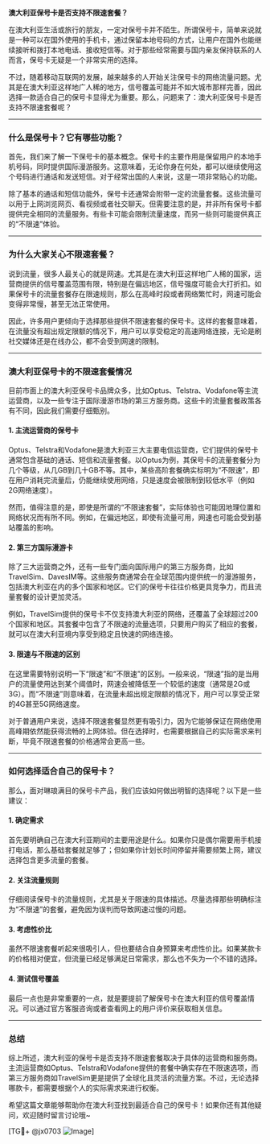 **澳大利亚保号卡是否支持不限速套餐？**

在澳大利亚生活或旅行的朋友，一定对保号卡并不陌生。所谓保号卡，简单来说就是一种可以在国外使用的手机卡，通过保留本地号码的方式，让用户在国外也能继续接听和拨打本地电话、接收短信等。对于那些经常需要与国内亲友保持联系的人而言，保号卡无疑是一个非常实用的选择。

不过，随着移动互联网的发展，越来越多的人开始关注保号卡的网络流量问题。尤其是在澳大利亚这样地广人稀的地方，信号覆盖可能并不如大城市那样完善，因此选择一款适合自己的保号卡显得尤为重要。那么，问题来了：澳大利亚保号卡是否支持不限速套餐呢？

---

### **什么是保号卡？它有哪些功能？**

首先，我们来了解一下保号卡的基本概念。保号卡的主要作用是保留用户的本地手机号码，同时提供国际漫游服务。这意味着，无论你身在何处，都可以继续使用这个号码进行通话和发送短信。对于经常出国的人来说，这是一项非常贴心的功能。

除了基本的通话和短信功能外，保号卡还通常会附带一定的流量套餐。这些流量可以用于上网浏览网页、看视频或者社交聊天。但需要注意的是，并非所有保号卡都提供完全相同的流量服务。有些卡可能会限制流量速度，而另一些则可能提供真正的“不限速”体验。

---

### **为什么大家关心不限速套餐？**

说到流量，很多人最关心的就是网速。尤其是在澳大利亚这样地广人稀的国家，运营商提供的信号覆盖范围有限，特别是在偏远地区，信号强度可能会大打折扣。如果保号卡的流量套餐存在限速规则，那么在高峰时段或者网络繁忙时，网速可能会变得非常慢，甚至无法正常使用。

因此，许多用户更倾向于选择那些提供不限速套餐的保号卡。这样的套餐意味着，在流量没有超出规定限额的情况下，用户可以享受稳定的高速网络连接，无论是刷社交媒体还是在线办公，都不会受到网速的限制。

---

### **澳大利亚保号卡的不限速套餐情况**

目前市面上的澳大利亚保号卡品牌众多，比如Optus、Telstra、Vodafone等主流运营商，以及一些专注于国际漫游市场的第三方服务商。这些卡的流量套餐政策各有不同，因此我们需要仔细甄别。

#### **1. 主流运营商的保号卡**
Optus、Telstra和Vodafone是澳大利亚三大主要电信运营商，它们提供的保号卡通常包含基础的通话、短信和流量套餐。以Optus为例，其保号卡的流量套餐分为几个等级，从几GB到几十GB不等。其中，某些高阶套餐确实标明为“不限速”，即在用户消耗完流量后，仍能继续使用网络，只是速度会被限制到较低水平（例如2G网络速度）。

然而，值得注意的是，即使是所谓的“不限速套餐”，实际体验也可能因地理位置和网络状况而有所不同。例如，在偏远地区，即使有流量可用，网速也可能会受到基站覆盖的影响。

#### **2. 第三方国际漫游卡**
除了三大运营商之外，还有一些专门面向国际用户的第三方服务商，比如TravelSim、DavesIM等。这些服务商通常会在全球范围内提供统一的漫游服务，包括澳大利亚在内的多个国家和地区。它们的保号卡往往价格更具竞争力，而且流量套餐的设计更加灵活。

例如，TravelSim提供的保号卡不仅支持澳大利亚的网络，还覆盖了全球超过200个国家和地区。其套餐中包含了不限速的流量选项，只要用户购买了相应的套餐，就可以在澳大利亚境内享受到稳定且快速的网络连接。

#### **3. 限速与不限速的区别**
在这里需要特别说明一下“限速”和“不限速”的区别。一般来说，“限速”指的是当用户的流量使用达到某个阈值时，网速会被降低至一个较低的速度（通常是2G或3G）。而“不限速”则意味着，在流量未超出规定限额的情况下，用户可以享受正常的4G甚至5G网络速度。

对于普通用户来说，选择不限速套餐显然更有吸引力，因为它能够保证在网络使用高峰期依然能获得流畅的上网体验。但在选择时，也需要根据自己的实际需求来判断，毕竟不限速套餐的价格通常会更高一些。

---

### **如何选择适合自己的保号卡？**

那么，面对琳琅满目的保号卡产品，我们应该如何做出明智的选择呢？以下是一些建议：

#### **1. 确定需求**
首先要明确自己在澳大利亚期间的主要用途是什么。如果你只是偶尔需要用手机接打电话，那么基础套餐就足够了；但如果你计划长时间停留并需要频繁上网，建议选择包含更多流量的套餐。

#### **2. 关注流量规则**
仔细阅读保号卡的流量规则，尤其是关于限速的具体描述。尽量选择那些明确标注为“不限速”的套餐，避免因为误判而导致网速过慢的问题。

#### **3. 考虑性价比**
虽然不限速套餐听起来很吸引人，但也要结合自身预算来考虑性价比。如果某款卡的价格相对便宜，但流量已经足够满足日常需求，那么也不失为一个不错的选择。

#### **4. 测试信号覆盖**
最后一点也是非常重要的一点，就是要提前了解保号卡在澳大利亚的信号覆盖情况。可以通过官方客服咨询或者查看网上的用户评价来获取相关信息。

---

### **总结**

综上所述，澳大利亚的保号卡是否支持不限速套餐取决于具体的运营商和服务商。主流运营商如Optus、Telstra和Vodafone提供的套餐中确实存在不限速选项，而第三方服务商如TravelSim更是提供了全球化且灵活的流量方案。不过，无论选择哪款卡，都需要根据个人的实际需求来进行权衡。

希望这篇文章能够帮助你在澳大利亚找到最适合自己的保号卡！如果你还有其他疑问，欢迎随时留言讨论哦~

[TG💪+ @jx0703 ![Image](https://github.com/user-attachments/assets/dbca1d08-cadb-493c-b0ec-ad6f7a83f270)]